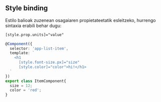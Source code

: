 ## Style binding

Estilo balioak zuzenean osagaiaren propietateetatik esleitzeko, hurrengo sintaxia erabili behar dugu:

```xml
[style.prop.units]="value"
```

```typescript
@Component({
  selector: 'app-list-item',
  template: `
    <h1
      [style.font-size.px]="size"
      [style.color]="color">hi!</h1>
  `
})
export class ItemComponent{
  size = 12;
  color = 'red';
}
```

